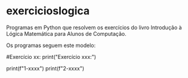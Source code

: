 # exercicioslogica
Programas em Python que resolvem os exercícios do livro Introdução à Lógica Matemática para Alunos de Computação.

Os programas seguem este modelo:

#Exercício xx:
<variaveis>
print("Exercício xxx:")

print(f"1-xxxx")
print(f"2-xxxx")

